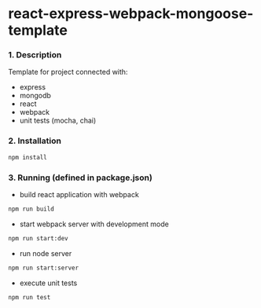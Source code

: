 # react-express-webpack-mongoose-template
### 1. Description
Template for project connected with: 
- express 
- mongodb
- react
- webpack
- unit tests (mocha, chai)

### 2. Installation
```bash
npm install
```
### 3. Running (defined in package.json)
- build react application with webpack
```bash
npm run build 
```
- start webpack server with development mode
```bash
npm run start:dev
```
- run node server
```bash
npm run start:server
```
- execute unit tests
```bash
npm run test
```

